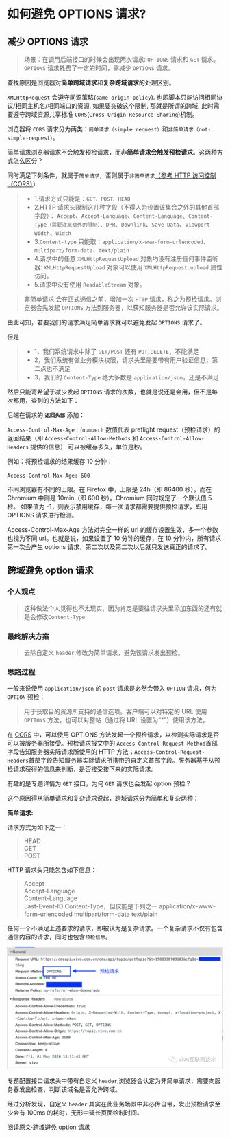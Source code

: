 <!--
 * @Description: 面试文件夹
 * @Author: xiehuaqiang
 * @FilePath: /kaka-blog/src/docs/kaka/js/options.md
 * @Date: 2021-06-16 10:28:10
 * @LastEditTime: 2021-10-26 09:47:53
-->

# 如何避免 OPTIONS 请求?

## 减少 OPTIONS 请求

> 场景：在调用后端接口的时候会出现两次请求: `OPTIONS` 请求和 `GET` 请求。`OPTIONS` 请求耗费了一定的时间，需减少 `OPTIONS` 请求。

查找原因是浏览器对**简单跨域请求**和**复杂跨域请求**的处理区别。

`XMLHttpRequest` 会遵守同源策略(`same-origin policy`). 也即脚本只能访问相同协议/相同主机名/相同端口的资源, 如果要突破这个限制, 那就是所谓的跨域, 此时需要遵守跨域资源共享标准 `CORS`(`Cross-Origin Resource Sharing`)机制。

浏览器将 `CORS` 请求分为两类：`简单请求（simple request）`和`非简单请求（not-simple-request）`。

简单请求浏览器请求不会触发预检请求，而**非简单请求会触发预检请求**。这两种方式怎么区分？

同时满足下列条件，就属于`简单请求`，否则属于`非简单请求`[（参考 HTTP 访问控制（CORS）](https://developer.mozilla.org/zh-CN/docs/Web/HTTP/Access_control_CORS)）

> - 1.请求方式只能是：`GET、POST、HEAD`
> - 2.HTTP 请求头限制这几种字段（不得人为设置该集合之外的其他首部字段）：
>   `Accept`、`Accept-Language`、`Content-Language`、`Content-Type（需要注意额外的限制）`、`DPR`、`Downlink`、`Save-Data`、`Viewport-Width`、`Width`
> - 3.`Content-type` 只能取：`application/x-www-form-urlencoded`、`multipart/form-data`、`text/plain`
> - 4.请求中的任意 `XMLHttpRequestUpload` 对象均没有注册任何事件监听器: `XMLHttpRequestUpload` 对象可以使用 `XMLHttpRequest.upload` 属性访问。
> - 5.请求中没有使用 `ReadableStream` 对象。

> 非简单请求 会在正式通信之前，增加一次 `HTTP` 请求，称之为预检请求。浏览器会先发起 `OPTIONS` 方法到服务器，以获知服务器是否允许该实际请求。

由此可知，若要我们的请求满足简单请求就可以避免发起 `OPTIONS` 请求了。

但是

> - 1、我们系统请求中除了 `GET/POST` 还有 `PUT,DELETE`，不能满足
> - 2，我们系统有做业务模块权限，请求头里需要带有用户验证信息，第二点也不满足
> - 3，我们的 `Content-Type` 绝大多数是 `application/json`，还是不满足

然后只能寄希望于减少发起 `OPTIONS` 请求的次数，也就是说还是会用，但不是每次都用，查到的方法如下：

后端在请求的 **`返回头部`** 添加：

`Access-Control-Max-Age：（number）`数值代表 preflight request（预检请求）的返回结果（即 `Access-Control-Allow-Methods` 和 `Access-Control-Allow-Headers` 提供的信息） 可以被缓存多久，单位是秒。

例如：将预检请求的结果缓存 10 分钟：

`Access-Control-Max-Age: 600`

不同浏览器有不同的上限。在 Firefox 中，上限是 24h（即 86400 秒），而在 Chromium 中则是 10min（即 600 秒）。Chromium 同时规定了一个默认值 5 秒。
如果值为 -1，则表示禁用缓存，每一次请求都需要提供预检请求，即用 OPTIONS 请求进行检测。

Access-Control-Max-Age 方法对完全一样的 url 的缓存设置生效，多一个参数也视为不同 url。也就是说，如果设置了 10 分钟的缓存，在 10 分钟内，所有请求第一次会产生 options 请求，第二次以及第二次以后就只发送真正的请求了。

## 跨域避免 option 请求

### 个人观点

> 这种做法个人觉得也不太现实，因为肯定是要往请求头里添加东西的还有就是会修改`Content-Type`

### 最终解决方案

> 去除自定义 `header`,修改为简单请求，避免该请求发出预检。

### 思路过程

一般来说使用 `application/json` 的 `post` 请求是必然会带入 `OPTION` 请求，何为 `OPTION` 预检：

> 用于获取目的资源所支持的通信选项。客户端可以对特定的 URL 使用 `OPTIONS` 方法，也可以对整站（通过将 URL 设置为“\*”）使用该方法。

在 [CORS](https://developer.mozilla.org/zh-CN/docs/Web/HTTP/Access_control_CORS) 中，可以使用 OPTIONS 方法发起一个预检请求，以检测实际请求是否可以被服务器所接受。预检请求报文中的 `Access-Control-Request-Method`首部字段告知服务器实际请求所使用的 HTTP 方法；`Access-Control-Request-Headers`首部字段告知服务器实际请求所携带的自定义首部字段。服务器基于从预检请求获得的信息来判断，是否接受接下来的实际请求。

有趣的是专题详情为 `GET` 接口，为何 `GET` 请求也会发起 option 预检？

这个原因得从简单请求和复杂请求说起，跨域请求分为简单和复杂两种：

**简单请求:**

请求方式为如下之一：

> HEAD  
> GET  
> POST

HTTP 请求头只能包含如下信息：

> Accept  
> Accept-Language  
> Content-Language  
> Last-Event-ID
> Content-Type，但仅能是下列之一
> application/x-www-form-urlencoded
> multipart/form-data
> text/plain

任何一个不满足上述要求的请求，即被认为是复杂请求。一个复杂请求不仅有包含通信内容的请求，同时也包含`预检信息`。

![OPTIONS请求](https://raw.githubusercontent.com/Popxie/kaka-img-repo/master/img/daily-notes/13_OPTIONS请求.png)

专题配置接口请求头中带有自定义 `header`,浏览器会认定为非简单请求，需要向服务器发出检查，判断该域名是否允许跨域。

经过分析发现，自定义 `header` 其实在此业务场景中非必传自带，发出预检请求至少会有 100ms 的耗时，无形中延长页面绘制时间。

[阅读原文·跨域避免 option 请求](https://mp.weixin.qq.com/s/6gtVR0nVNcZvREjwftZgzA)
